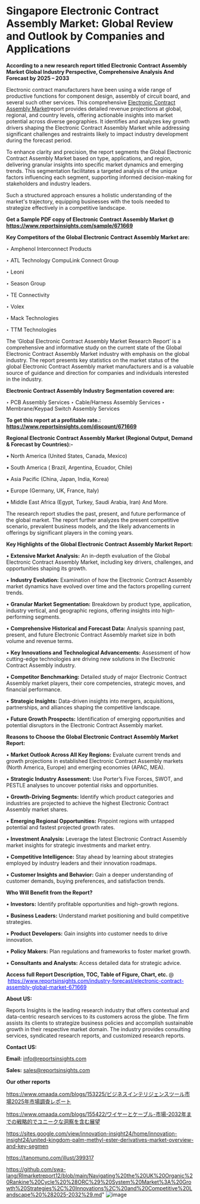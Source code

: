 # Singapore Electronic Contract Assembly Market: Global Review and Outlook by Companies and Applications

<strong>According to a new research report titled Electronic Contract Assembly Market Global Industry Perspective, Comprehensive Analysis And Forecast by 2025 – 2033</strong>

Electronic contract manufacturers have been using a wide range of productive functions for component design, assembly of circuit board, and several such other services. This comprehensive <a href=https://www.reportsinsights.com/sample/671669>Electronic Contract Assembly Market</a>report provides detailed revenue projections at global, regional, and country levels, offering actionable insights into market potential across diverse geographies. It identifies and analyzes key growth drivers shaping the Electronic Contract Assembly Market while addressing significant challenges and restraints likely to impact industry development during the forecast period.

To enhance clarity and precision, the report segments the Global Electronic Contract Assembly Market based on type, applications, and region, delivering granular insights into specific market dynamics and emerging trends. This segmentation facilitates a targeted analysis of the unique factors influencing each segment, supporting informed decision-making for stakeholders and industry leaders.

Such a structured approach ensures a holistic understanding of the market's trajectory, equipping businesses with the tools needed to strategize effectively in a competitive landscape.

<strong>Get a Sample PDF copy of Electronic Contract Assembly Market </strong><strong>@<a href=https://www.reportsinsights.com/sample/671669 style=color:#0000ff;> https://www.reportsinsights.com/sample/671669</a></strong></font>

<strong>Key Competitors of the Global Electronic Contract Assembly Market are:</strong>

‣ Amphenol Interconnect Products

‣ ATL Technology CompuLink Connect Group

‣ Leoni

‣ Season Group

‣ TE Connectivity

‣ Volex

‣ Mack Technologies

‣ TTM Technologies

The ‘Global Electronic Contract Assembly Market Research Report’ is a comprehensive and informative study on the current state of the Global Electronic Contract Assembly Market industry with emphasis on the global industry. The report presents key statistics on the market status of the global Electronic Contract Assembly market manufacturers and is a valuable source of guidance and direction for companies and individuals interested in the industry.

<strong>Electronic Contract Assembly Industry Segmentation covered are:</strong>

‣ PCB Assembly Services
‣ Cable/Harness Assembly Services
‣ Membrane/Keypad Switch Assembly Services

<strong>To get this report at a profitable rate.: <a href=https://www.reportsinsights.com/discount/671669 style=color:#0000ff;>https://www.reportsinsights.com/discount/671669</a></strong></font>

<strong>Regional Electronic Contract Assembly Market (Regional Output, Demand &amp; Forecast by Countries):-</strong>

• North America (United States, Canada, Mexico)

• South America ( Brazil, Argentina, Ecuador, Chile)

• Asia Pacific (China, Japan, India, Korea)

• Europe (Germany, UK, France, Italy)

• Middle East Africa (Egypt, Turkey, Saudi Arabia, Iran) And More.

The research report studies the past, present, and future performance of the global market. The report further analyzes the present competitive scenario, prevalent business models, and the likely advancements in offerings by significant players in the coming years.

<strong>Key Highlights of the Global Electronic Contract Assembly Market Report:</strong>

• <strong>Extensive Market Analysis:</strong> An in-depth evaluation of the Global Electronic Contract Assembly Market, including key drivers, challenges, and opportunities shaping its growth.

• <strong>Industry Evolution:</strong> Examination of how the Electronic Contract Assembly market dynamics have evolved over time and the factors propelling current trends.

• <strong>Granular Market Segmentation:</strong> Breakdown by product type, application, industry vertical, and geographic regions, offering insights into high-performing segments.

• <strong>Comprehensive Historical and Forecast Data:</strong> Analysis spanning past, present, and future Electronic Contract Assembly market size in both volume and revenue terms.

• <strong>Key Innovations and Technological Advancements:</strong> Assessment of how cutting-edge technologies are driving new solutions in the Electronic Contract Assembly industry.

• <strong>Competitor Benchmarking:</strong> Detailed study of major Electronic Contract Assembly market players, their core competencies, strategic moves, and financial performance.

• <strong>Strategic Insights:</strong> Data-driven insights into mergers, acquisitions, partnerships, and alliances shaping the competitive landscape.

• <strong>Future Growth Prospects:</strong> Identification of emerging opportunities and potential disruptors in the Electronic Contract Assembly market.

<strong>Reasons to Choose the Global Electronic Contract Assembly Market Report:</strong>

• <strong>Market Outlook Across All Key Regions:</strong> Evaluate current trends and growth projections in established Electronic Contract Assembly markets (North America, Europe) and emerging economies (APAC, MEA).

• <strong>Strategic Industry Assessment:</strong> Use Porter’s Five Forces, SWOT, and PESTLE analyses to uncover potential risks and opportunities.

• <strong>Growth-Driving Segments:</strong> Identify which product categories and industries are projected to achieve the highest Electronic Contract Assembly market shares.

• <strong>Emerging Regional Opportunities:</strong> Pinpoint regions with untapped potential and fastest projected growth rates.

• <strong>Investment Analysis:</strong> Leverage the latest Electronic Contract Assembly market insights for strategic investments and market entry.

• <strong>Competitive Intelligence:</strong> Stay ahead by learning about strategies employed by industry leaders and their innovation roadmaps.

• <strong>Customer Insights and Behavior:</strong> Gain a deeper understanding of customer demands, buying preferences, and satisfaction trends.

<strong>Who Will Benefit from the Report?</strong>

• <strong>Investors:</strong> Identify profitable opportunities and high-growth regions.

• <strong>Business Leaders:</strong> Understand market positioning and build competitive strategies.

• <strong>Product Developers:</strong> Gain insights into customer needs to drive innovation.

• <strong>Policy Makers:</strong> Plan regulations and frameworks to foster market growth.

• <strong>Consultants and Analysts:</strong> Access detailed data for strategic advice.
</ul>
<strong>Access full Report Description, TOC, Table of Figure, Chart, etc. </strong>@  <a href=https://www.reportsinsights.com/industry-forecast/electronic-contract-assembly-global-market-671669 style=color:#0000ff;>https://www.reportsinsights.com/industry-forecast/electronic-contract-assembly-global-market-671669</a></font>

<strong><strong>About US</strong>:</strong>

Reports Insights is the leading research industry that offers contextual and data-centric research services to its customers across the globe. The firm assists its clients to strategize business policies and accomplish sustainable growth in their respective market domain. The industry provides consulting services, syndicated research reports, and customized research reports.

<strong>Contact US:</strong>

<p class=""""><b>Email:</b> <a href=mailto:info@reportsinsights.com>info@reportsinsights.com</a></p>
<p class=""""><b>Sales:</b> <a href=mailto:sales@reportsinsights.com>sales@reportsinsights.com</a></p>

<strong>Our other reports</strong>

<a href=https://www.omaada.com/blogs/153225/ビジネスインテリジェンスツール市場2025年市場調査レポート>https://www.omaada.com/blogs/153225/ビジネスインテリジェンスツール市場2025年市場調査レポート</a>

<a href=https://www.omaada.com/blogs/155422/ワイヤーとケーブル-市場-2032年までの戦略的でユニークな洞察を含む展望>https://www.omaada.com/blogs/155422/ワイヤーとケーブル-市場-2032年までの戦略的でユニークな洞察を含む展望</a>

<a href=https://sites.google.com/view/innovation-insight24/home/innovation-insight24/united-kingdom-palm-methyl-ester-derivatives-market-overview-and-key-segmen>https://sites.google.com/view/innovation-insight24/home/innovation-insight24/united-kingdom-palm-methyl-ester-derivatives-market-overview-and-key-segmen</a>

<a href=https://tanomuno.com/illust/399317>https://tanomuno.com/illust/399317</a>

<a href=https://github.com/swa-lang/RImarketreport12/blob/main/Navigating%20the%20UK%20Organic%20Rankine%20Cycle%20%28ORC%29%20System%20Market%3A%20Growth%20Strategies%2C%20Innovations%2C%20and%20Competitive%20Landscape%20%282025-2032%29.md>https://github.com/swa-lang/RImarketreport12/blob/main/Navigating%20the%20UK%20Organic%20Rankine%20Cycle%20%28ORC%29%20System%20Market%3A%20Growth%20Strategies%2C%20Innovations%2C%20and%20Competitive%20Landscape%20%282025-2032%29.md</a>"
![image](https://github.com/user-attachments/assets/5802b172-91c6-4480-b5fe-5b4fdd3cbee1)
